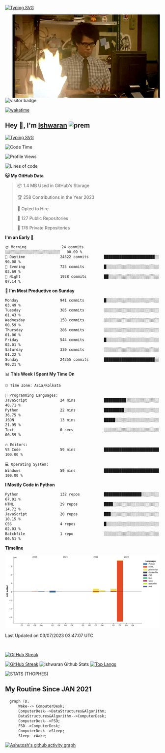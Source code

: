 [![Typing SVG](https://readme-typing-svg.herokuapp.com?font=Fira+Code&duration=1000&pause=2000&color=9400D3&multiline=true&width=1500&height=20&lines=%3D%3D%3D%3D%3D%3D%3D%3D%3D%3D%3D%3D%3D%3D%3D%3D%3D%3D%3D%3D%3D%3D%3D%3D%3D%3D%3D%3D%3D%3D%3D%3D%3D%3D%3D%3D%3D%3D%3D%3D%3D%3D%3D%3D%3D%3D%3D%3D%3D%3D%3D%3D%3D%3D%3D%3D%3D%3D%3D%3D%3D%3D%3D%3D%3D%3D%3D%3D%3D%3D%3D%3D%3D%3D%3D%3D%3D%3D%3D%3D%3D%3D%3D%3D%3D%3D%3D%3D%3D%3D%3D%3D%3D%3D%3D%3D%3D%3D%3D%3D%3D%3D%3D%3D%3D%3D%3D%3D%3D%3D%3D%3D%3D%3D%3D%3D%3D%3D%3D%3D%3D%3D%3D%3D%3D%3D%3D%3D%3D%3D%3D%3D)](https://git.io/typing-svg)


<img align="right" src="/assets/gif/Firepc.gif" />

![visitor badge](https://visitor-badge.glitch.me/badge?page_id=IshwaranRudhara-badge&left_color=red&right_color=green&left_text=Hello%20Visitors)

[![wakatime](https://wakatime.com/badge/user/fc738f08-9e9d-4e8b-a6ea-7f547f91629d.svg)](https://wakatime.com/@fc738f08-9e9d-4e8b-a6ea-7f547f91629d)

<h2>Hey 👋, I'm <a href="https://github.com/IshwaranRudhara">Ishwaran</a> <img width="30" alt="prem" src="https://user-images.githubusercontent.com/47528708/184485159-eb187755-3860-4024-84e0-36e3194f9dac.gif"></h2>

[![Typing SVG](https://readme-typing-svg.herokuapp.com?font=Fira+Code&duration=1000&pause=2000&color=9400D3&multiline=true&width=1500&height=20&lines=%3D%3D%3D%3D%3D%3D%3D%3D%3D%3D%3D%3D%3D%3D%3D%3D%3D%3D%3D%3D%3D%3D%3D%3D%3D%3D%3D%3D%3D%3D%3D%3D%3D%3D%3D%3D%3D%3D%3D%3D%3D%3D%3D%3D%3D%3D%3D%3D%3D%3D%3D%3D%3D%3D%3D%3D%3D%3D%3D%3D%3D%3D%3D%3D%3D%3D%3D%3D%3D%3D%3D%3D%3D%3D%3D%3D%3D%3D%3D%3D%3D%3D%3D%3D%3D%3D%3D%3D%3D%3D%3D%3D%3D%3D%3D%3D%3D%3D%3D%3D%3D%3D%3D%3D%3D%3D%3D%3D%3D%3D%3D%3D%3D%3D%3D%3D%3D%3D%3D%3D%3D%3D%3D%3D%3D%3D%3D%3D%3D%3D%3D%3D)](https://git.io/typing-svg)




<!--START_SECTION:waka-->
![Code Time](http://img.shields.io/badge/Code%20Time-524%20hrs%2023%20mins-blue)

![Profile Views](http://img.shields.io/badge/Profile%20Views-17-blue)

![Lines of code](https://img.shields.io/badge/From%20Hello%20World%20I%27ve%20Written-4.7%20million%20lines%20of%20code-blue)

**🐱 My GitHub Data** 

> 📦 1.4 MB Used in GitHub's Storage 
 > 
> 🏆 258 Contributions in the Year 2023
 > 
> 💼 Opted to Hire
 > 
> 📜 127 Public Repositories 
 > 
> 🔑 176 Private Repositories 
 > 
**I'm an Early 🐤** 

```text
🌞 Morning                24 commits          ░░░░░░░░░░░░░░░░░░░░░░░░░   00.09 % 
🌆 Daytime                24322 commits       ███████████████████████░░   90.08 % 
🌃 Evening                725 commits         █░░░░░░░░░░░░░░░░░░░░░░░░   02.69 % 
🌙 Night                  1928 commits        ██░░░░░░░░░░░░░░░░░░░░░░░   07.14 % 
```
📅 **I'm Most Productive on Sunday** 

```text
Monday                   941 commits         █░░░░░░░░░░░░░░░░░░░░░░░░   03.49 % 
Tuesday                  385 commits         ░░░░░░░░░░░░░░░░░░░░░░░░░   01.43 % 
Wednesday                158 commits         ░░░░░░░░░░░░░░░░░░░░░░░░░   00.59 % 
Thursday                 286 commits         ░░░░░░░░░░░░░░░░░░░░░░░░░   01.06 % 
Friday                   544 commits         █░░░░░░░░░░░░░░░░░░░░░░░░   02.01 % 
Saturday                 330 commits         ░░░░░░░░░░░░░░░░░░░░░░░░░   01.22 % 
Sunday                   24355 commits       ███████████████████████░░   90.21 % 
```


📊 **This Week I Spent My Time On** 

```text
🕑︎ Time Zone: Asia/Kolkata

💬 Programming Languages: 
JavaScript               24 mins             ██████████░░░░░░░░░░░░░░░   40.71 % 
Python                   22 mins             █████████░░░░░░░░░░░░░░░░   36.75 % 
JSON                     13 mins             █████░░░░░░░░░░░░░░░░░░░░   21.95 % 
Text                     0 secs              ░░░░░░░░░░░░░░░░░░░░░░░░░   00.59 % 

🔥 Editors: 
VS Code                  59 mins             █████████████████████████   100.00 % 

💻 Operating System: 
Windows                  59 mins             █████████████████████████   100.00 % 
```

**I Mostly Code in Python** 

```text
Python                   132 repos           █████████████████░░░░░░░░   67.01 % 
HTML                     29 repos            ████░░░░░░░░░░░░░░░░░░░░░   14.72 % 
JavaScript               20 repos            ███░░░░░░░░░░░░░░░░░░░░░░   10.15 % 
CSS                      4 repos             █░░░░░░░░░░░░░░░░░░░░░░░░   02.03 % 
Batchfile                1 repo              ░░░░░░░░░░░░░░░░░░░░░░░░░   00.51 % 
```



**Timeline**

![Lines of Code chart](https://raw.githubusercontent.com/IshwaranRudhara/IshwaranRudhara/main/assets/bar_graph.png)


 Last Updated on 03/07/2023 03:47:07 UTC
<!--END_SECTION:waka-->

```javascript



```
[![GitHub Streak](https://streak-stats.demolab.com?user=IshwaranRudhara&theme=dark&date_format=M%20j%5B%2C%20Y%5D)](https://git.io/streak-stats)


[![GitHub Streak](https://streak-stats.demolab.com?user=IshwaranRudhara&theme=dark&border_radius=4.7&date_format=M%20j%5B%2C%20Y%5D&background=000000&border=000000)](https://git.io/streak-stats)
![Ishwaran Github Stats](https://github-readme-stats.vercel.app/api?username=IshwaranRudhara&&show_icons=true&theme=radical)
[![Top Langs](https://github-readme-stats.vercel.app/api/top-langs/?username=IshwaranRudhara&layout=compact)](https://github.com/anuraghazra/github-readme-stats)

![STATS (THOPHES)](https://github-profile-trophy.vercel.app/?username=IshwaranRudhara&theme=gruvbox&margin-w=10&margin-h=15&column=8)




<H2>My Routine Since JAN 2021</H2>

```mermaid
  graph TD;
      Wake--> ComputerDesk;
      ComputerDesk-->DataStructures&Algorithm;
      DataStructures&Algorithm-->ComputerDesk;
      ComputerDesk-->FSD;
      FSD-->ComputerDesk;
      ComputerDesk-->Sleep;
      Sleep-->Wake;
```
<!-- [![Amogh's github activity graph](https://activity-graph.herokuapp.com/graph?username=IshwaranRudhara&bg_color=000000&color=3620f7&line=5a0c99&point=1adbce&area=true&hide_border=true)](https://github.com/ashutosh00710/github-readme-activity-graph) -->

[![Ashutosh's github activity graph](https://github-readme-activity-graph.vercel.app/graph?username=IshwaranRudhara&bg_color=000000&color=3620f7&line=5a0c99&point=1adbce&area=true&hide_border=true)](https://github.com/ashutosh00710/github-readme-activity-graph)


<!--
**IshwaranRudhara/IshwaranRudhara** is a ✨ _special_ ✨ repository because its `README.md` (this file) appears on your GitHub profile.

Here are some ideas to get you started:

- 🔭 I’m currently working on ...
- 🌱 I’m currently learning ...
- 👯 I’m looking to collaborate on ...
- 🤔 I’m looking for help with ...
- 💬 Ask me about ...
- 📫 How to reach me: ...
- 😄 Pronouns: ...
- ⚡ Fun fact: ...
-->
